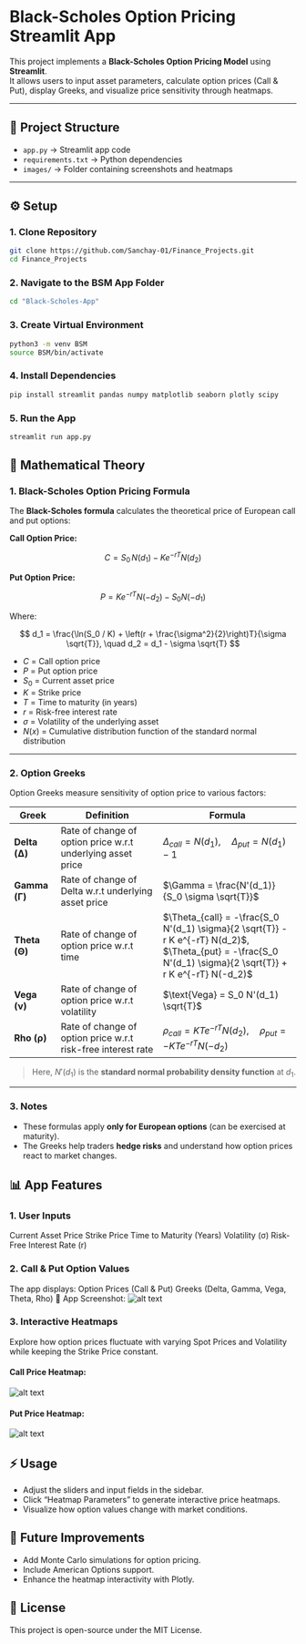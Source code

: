 
# Black-Scholes Option Pricing Streamlit App  

This project implements a **Black-Scholes Option Pricing Model** using **Streamlit**.  
It allows users to input asset parameters, calculate option prices (Call & Put), display Greeks, and visualize price sensitivity through heatmaps.  

---

## 📂 Project Structure  
- `app.py` → Streamlit app code  
- `requirements.txt` → Python dependencies  
- `images/` → Folder containing screenshots and heatmaps  

---

## ⚙️ Setup  

### 1. Clone Repository  
```bash
git clone https://github.com/Sanchay-01/Finance_Projects.git
cd Finance_Projects
```
### 2. Navigate to the BSM App Folder
```bash
cd "Black-Scholes-App"
```
### 3. Create Virtual Environment
```bash
python3 -m venv BSM
source BSM/bin/activate
```

### 4. Install Dependencies
```bash
pip install streamlit pandas numpy matplotlib seaborn plotly scipy
```
### 5. Run the App
```bash
streamlit run app.py
```

## 📐 Mathematical Theory

### 1. Black-Scholes Option Pricing Formula

The **Black-Scholes formula** calculates the theoretical price of European call and put options:

**Call Option Price:**

$$
C = S_0 \, N(d_1) - K e^{-rT} N(d_2)
$$

**Put Option Price:**

$$
P = K e^{-rT} N(-d_2) - S_0 N(-d_1)
$$

Where:

$$
d_1 = \frac{\ln(S_0 / K) + \left(r + \frac{\sigma^2}{2}\right)T}{\sigma \sqrt{T}}, \quad
d_2 = d_1 - \sigma \sqrt{T}
$$

* $C$ = Call option price
* $P$ = Put option price
* $S_0$ = Current asset price
* $K$ = Strike price
* $T$ = Time to maturity (in years)
* $r$ = Risk-free interest rate
* $\sigma$ = Volatility of the underlying asset
* $N(x)$ = Cumulative distribution function of the standard normal distribution

---

### 2. Option Greeks

Option Greeks measure sensitivity of option price to various factors:

| Greek         | Definition                                                    | Formula                                                                                                                                                           |
| ------------- | ------------------------------------------------------------- | ----------------------------------------------------------------------------------------------------------------------------------------------------------------- |
| **Delta (Δ)** | Rate of change of option price w\.r.t underlying asset price  | $\Delta_{call} = N(d_1), \quad \Delta_{put} = N(d_1) - 1$                                                                                                         |
| **Gamma (Γ)** | Rate of change of Delta w\.r.t underlying asset price         | $\Gamma = \frac{N'(d_1)}{S_0 \sigma \sqrt{T}}$                                                                                                                    |
| **Theta (Θ)** | Rate of change of option price w\.r.t time                    | $\Theta_{call} = -\frac{S_0 N'(d_1) \sigma}{2 \sqrt{T}} - r K e^{-rT} N(d_2)$, <br> $\Theta_{put} = -\frac{S_0 N'(d_1) \sigma}{2 \sqrt{T}} + r K e^{-rT} N(-d_2)$ |
| **Vega (ν)**  | Rate of change of option price w\.r.t volatility              | $\text{Vega} = S_0 N'(d_1) \sqrt{T}$                                                                                                                              |
| **Rho (ρ)**   | Rate of change of option price w\.r.t risk-free interest rate | $\rho_{call} = K T e^{-rT} N(d_2), \quad \rho_{put} = -K T e^{-rT} N(-d_2)$                                                                                       |

> Here, $N'(d_1)$ is the **standard normal probability density function** at $d_1$.

---

### 3. Notes

* These formulas apply **only for European options** (can be exercised at maturity).
* The Greeks help traders **hedge risks** and understand how option prices react to market changes.



## 📊 App Features
### 1. User Inputs
Current Asset Price
Strike Price
Time to Maturity (Years)
Volatility (σ)
Risk-Free Interest Rate (r)
### 2. Call & Put Option Values
The app displays:
Option Prices (Call & Put)
Greeks (Delta, Gamma, Vega, Theta, Rho)
📸 App Screenshot:
![alt text](app.png)
### 3. Interactive Heatmaps
Explore how option prices fluctuate with varying Spot Prices and Volatility while keeping the Strike Price constant.
#### Call Price Heatmap:
![alt text](call_heatmap.png)
#### Put Price Heatmap:
![alt text](put_heatmap.png)

## ⚡ Usage
* Adjust the sliders and input fields in the sidebar.
* Click “Heatmap Parameters” to generate interactive price heatmaps.
* Visualize how option values change with market conditions.

## 🚀 Future Improvements
* Add Monte Carlo simulations for option pricing.
* Include American Options support.
* Enhance the heatmap interactivity with Plotly.

## 📝 License
This project is open-source under the MIT License.

